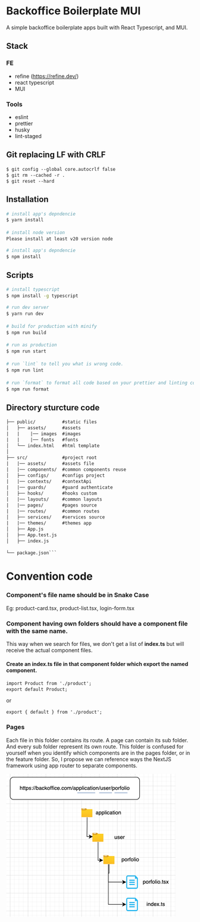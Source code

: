 # Backoffice Boilerplate MUI

A simple backoffice boilerplate apps built with React Typescript, and MUI.

## Stack

### FE

- refine (https://refine.dev/)
- react typescript
- MUI

### Tools

- eslint
- prettier
- husky
- lint-staged

## Git replacing LF with CRLF

```
$ git config --global core.autocrlf false
$ git rm --cached -r .
$ git reset --hard
```

## Installation

```bash
# install app's depndencie
$ yarn install

# install node version
Please install at least v20 version node
```

```bash
# install app's depndencie
$ npm install
```

## Scripts

```bash
# install typescript
$ npm install -g typescript
```

```bash
# run dev server
$ yarn run dev

# build for production with minify
$ npm run build

# run as production
$ npm run start

# run `lint` to tell you what is wrong code.
$ npm run lint

# run `format` to format all code based on your prettier and linting configuration.
$ npm run format
```

## Directory sturcture code


````
├── public/          #static files
│   ├── assets/      #assets
|   |    |── images  #images
|   |    |── fonts   #fonts
│   └── index.html   #html template
│
├── src/             #project root
|   |── assets/      #assets file
|   |── components/  #common components reuse
│   ├── configs/     #configs project
|   |── contexts/    #contextApi
|   |── guards/      #guard authenticate
│   ├── hooks/       #hooks custom
|   |── layouts/     #common layouts
|   |── pages/       #pages source
|   |── routes/      #common routes
│   ├── services/    #services source
|   |── themes/      #themes app
│   ├── App.js
│   ├── App.test.js
│   ├── index.js

└── package.json```
````

# Convention code

### Component's file name should be in Snake Case

Eg: product-card.tsx, product-list.tsx, login-form.tsx


### Component having own folders should have a component file with the same name.

This way when we search for files, we don't get a list of <b>index.ts</b> but will receive the actual component files.

#### Create an index.ts file in that component folder which export the named component.

```
import Product from './product';
export default Product;
```

or

```
export { default } from './product';
```

### Pages
Each file in this folder contains its route. A page can contain its sub folder. And every sub folder represent its own route. This folder is confused for yourself when you identify which components are in the pages folder, or in the feature folder. So, I propose we can reference ways the NextJS framework using app router to separate components.

![page-diagram](./documents/page-diagram.png)

